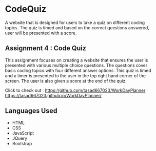 # CodeQuiz 
A website that is designed for users to take a quiz on different coding topics. The quiz is timed and based on the correct questions answered, user will be presented with a score.  

## Assignment 4 : Code Quiz 
This assignment focuses on creating a website that ensures the user is presented with various multiple choice questions. The questions cover basic coding topics with four different answer options. This quiz is timed and a timer is presented to the user in the top right hand corner of the screen. The user is also given a score at the end of the quiz. 

Click to check out : 
https://github.com/tasad667023/WorkDayPlanner
https://tasad667023.github.io/WorkDayPlanner/
 

## Languages Used 
* HTML 
* CSS
* JavaScript
* JQuery 
* Bootstrap

 